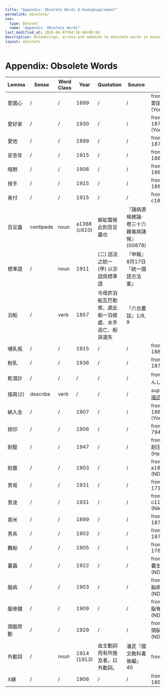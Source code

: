 ```yaml
---
title: "Appendix: Obsolete Words @ HuangSupplement"
permalink: obsolete/
seo:
  type: Dataset
  name: "Appendix: Obsolete Words"
last_modified_at: 2025-04-07T04:16:40+00:00
description: Antedatings, errata and addenda to obsolete words in Huang He-ch'ing's lexicon
layout: obsolete
---
```

# Appendix: Obsolete Words

<!-- Anything not in the table must be before this comment. -->

Lemma|Sense|Word Class|Year|Quotation|Source|Note
---|---|---|---|---|---|---
愛國心|/|/|1899|/|/|from Japanese 愛国心: 1874 (Yomidasu)
愛好家|/|/|1930|/|/|from Japanese: 1877 (Yomidasu)
愛他|/|/|1899|/|/|from Japanese: 1878 (NDL)
安息年|/|/|1915|/|/|from Japanese: 1885 (NDL)
暗黙|/|/|1906|/|/|from Japanese: 1886 (Nikkoku)
按手|/|/|1915|/|/|from Japanese: 1880 (Nikkoku)
奥付|/|/|1915|/|/|from Japanese: c1893 (Hathi)
百足蟲|centipede|noun|a1368 (c610)|蜈蚣螫候 此則百足蟲也|『諸病源候總論·卷三十六雜毒病諸候』(00878)|
標準語|/|noun|1911|(二) 話法之統一 (甲) 以京話爲標準語|『申報』8月17日「統一國語方法案」|
泊船|/|verb|1857|令毋許泊船瓦巴勒索、慮此船一泊彼處、水手逃亡、船貨遺失|『六合叢談』1/8, 9|
哺乳瓶|/|/|1915|/|/|from Japanese: 1884 (NDL)
粉乳|/|/|1936|/|/|from Japanese: 1877 (NDL)
乾濕計|/|/|/|/|/|from 乾湿計 (かんしつ‐けい)
描寫(2)|describe|verb|/|/|/|superseded by [描述](https://t18d.github.io/HuangSupplement/#:~:text=描述)
納入金|/|/|1907|/|/|from Japanese: 1880 (Yomidasu)
捺印|/|/|1906|/|/|from Japanese: 794 (Nikkoku)
耐壓|/|/|1947|/|/|from Japanese 耐圧: 1886 (Hathi)
耐震|/|/|1903|/|/|from Japanese: a1891 (NDL/Yomidasu)
男坂|/|/|1931|/|/|from Japanese: 1717 (Nikkoku)
男波|/|/|1931|/|/|from Japanese: c1140 (Nikkoku)
南米|/|/|1899|/|/|from Japanese: 1870 (NDL)
男系|/|/|1902|/|/|from Japanese: 1873 (NDL)
難船|/|/|1905|/|/|from Japanese: 1782 (Nikkoku)
嚢蟲|/|/|1922|/|/|from Japanese 嚢虫: 1870 (NDL)
腦病|/|/|1903|/|/|from Japanese 脳病: 1869 (NDL)
腦脊髓|/|/|1909|/|/|from Japanese 脳脊髄: 1870 (NDL)
頭腦勞動|/|/|1929|/|/|from Japanese 頭脳労働: 1902 (NDL)
外動詞|/|noun|1914 (1913)|由主動詞而有所施及者。曰外動詞。|潘武『國文教科書後編』40|from 外動字
X線|/|/|1906|/|/|from Japanese: 1896 (NDL)
